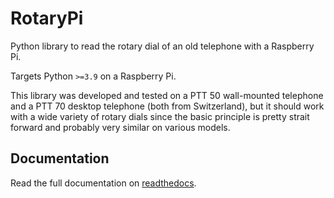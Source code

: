 # RotaryPi

Python library to read the rotary dial of an old telephone with a Raspberry Pi.

Targets Python `>=3.9` on a Raspberry Pi.

This library was developed and tested on a PTT 50 wall-mounted telephone and a PTT 70 desktop telephone (both from Switzerland), but it should work with a wide variety of rotary dials since the basic principle is pretty strait forward and probably very similar on various models.

## Documentation

Read the full documentation on [readthedocs](https://rotarypi.readthedocs.io/en/latest/).
